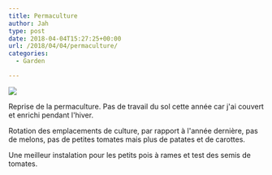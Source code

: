 ```yaml
---
title: Permaculture
author: Jah
type: post
date: 2018-04-04T15:27:25+00:00
url: /2018/04/04/permaculture/
categories:
  - Garden

---
```

[![](https://framapic.org/RmR63DA2kS5K/FYkeQcK48iPC)](https://steemit.com/permaculture/@nouchka/garden-stating-new-season)

Reprise de la permaculture. Pas de travail du sol cette année car j'ai couvert et enrichi pendant l'hiver.

Rotation des emplacements de culture, par rapport à l'année dernière, pas de melons, pas de petites tomates mais plus de patates et de carottes.

Une meilleur instalation pour les petits pois à rames et test des semis de tomates.
